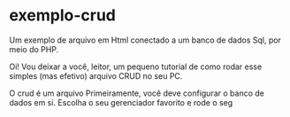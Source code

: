 # exemplo-crud
Um exemplo de arquivo em Html conectado a um banco de dados Sql, por meio do PHP.

Oi! Vou deixar a você, leitor, um pequeno tutorial de como rodar esse simples (mas efetivo) arquivo CRUD no seu PC.

O crud é um arquivo 
Primeiramente, você deve configurar o banco de dados em si. Escolha o seu gerenciador favorito e rode o seg
